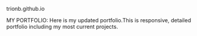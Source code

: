 trionb.github.io

MY PORTFOLIO:
            Here is my updated portfolio.This is responsive, detailed portfolio including my most current projects.
